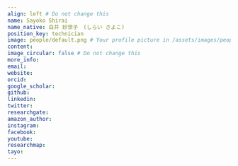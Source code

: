 ```yaml
---
align: left # Do not change this
name: Sayoko Shirai
name_native: 白井 紗世子　(しらい さよこ)
position_key: technician
image: people/default.png # Your profile picture in /assets/images/people/
content: 
image_circular: false # Do not change this
more_info: 
email: 
website: 
orcid: 
google_scholar: 
github: 
linkedin: 
twitter: 
researchgate: 
amazon_author: 
instagram: 
facebook:  
youtube: 
researchmap: 
tayo: 
---
```

